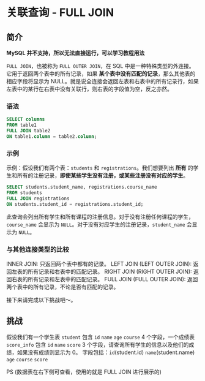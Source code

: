 # 关联查询 - FULL JOIN

## 简介

**MySQL 并不支持，所以无法直接运行，可以学习教程用法**

`FULL JOIN`，也被称为 `FULL OUTER JOIN`，在 SQL 中是一种特殊类型的外连接。它用于返回两个表中的所有记录，如果 **某个表中没有匹配的记录**，那么其他表的相应字段将显示为 NULL。就是说全连接会返回左表和右表中的所有记录行，如果左表中的某行在右表中没有关联行，则右表的字段值为空，反之亦然。

### 语法

```sql
SELECT columns
FROM table1
FULL JOIN table2
ON table1.column = table2.column;
```

### 示例

示例：假设我们有两个表：`students` 和 `registrations`。我们想要列出 **所有** 的学生和所有的注册记录，**即使某些学生没有注册，或某些注册没有对应的学生**。

```sql
SELECT students.student_name, registrations.course_name
FROM students
FULL JOIN registrations
ON students.student_id = registrations.student_id;
```

此查询会列出所有学生和所有课程的注册信息。对于没有注册任何课程的学生，`course_name` 会显示为 `NULL`。对于没有对应学生的注册记录，`student_name` 会显示为 `NULL`。

### 与其他连接类型的比较

INNER JOIN: 只返回两个表中都有的记录。
LEFT JOIN (LEFT OUTER JOIN): 返回左表的所有记录和右表中的匹配记录。
RIGHT JOIN (RIGHT OUTER JOIN): 返回右表的所有记录和左表中的匹配记录。
FULL JOIN (FULL OUTER JOIN): 返回两个表中的所有记录，不论是否有匹配的记录。

接下来请完成以下挑战吧～。

## 挑战

假设我们有一个学生表 `student` 包含 `id` `name` `age` `course` 4 个字段，一个成绩表 `score_info` 包含 `id` `name` `score` 3 个字段，请查询所有学生的信息以及他们的成绩，如果没有成绩则显示为 0。
字段包括：`id`(student.id) `name`(student.name) `age` `course` `score`

PS (数据表在右下侧可查看，使用的就是 FULL JOIN 进行展示的)
